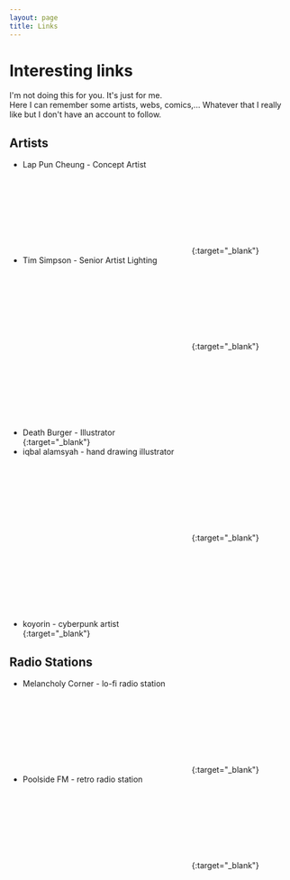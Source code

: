 ```yaml
---
layout: page
title: Links
---
```

# Interesting links
I'm not doing this for you. It's just for me.  
Here I can remember some artists, webs, comics,... Whatever that I really like but I don't have an account to follow.

## Artists
* Lap Pun Cheung - Concept Artist [<svg class="icon icon-www"><use xlink:href="#icon-www"></use></svg>](https://www.artstation.com/c780162){:target="_blank"}
* Tim Simpson - Senior Artist Lighting [<svg class="icon icon-www"><use xlink:href="#icon-www"></use></svg>](https://www.artstation.com/pixelmasher){:target="_blank"}
* Death Burger - Illustrator [<svg class="icon icon-www"><use xlink:href="#icon-www"></use></svg>](https://www.artstation.com/josan){:target="_blank"}
* iqbal alamsyah - hand drawing illustrator [<svg class="icon icon-www"><use xlink:href="#icon-www"></use></svg>](https://www.artstation.com/iqbalalamsyah){:target="_blank"}
* koyorin - cyberpunk artist [<svg class="icon icon-www"><use xlink:href="#icon-www"></use></svg>](https://www.artstation.com/koyorin){:target="_blank"}

## Radio Stations
* Melancholy Corner - lo-fi radio station [<svg class="icon icon-www"><use xlink:href="#icon-www"></use></svg>](https://melancholy.xyz/){:target="_blank"}
* Poolside FM - retro radio station [<svg class="icon icon-www"><use xlink:href="#icon-www"></use></svg>](https://poolside.fm/){:target="_blank"}
